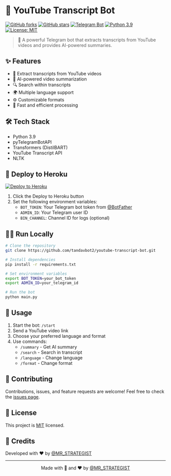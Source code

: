# 🎥 YouTube Transcript Bot

[![GitHub forks](https://img.shields.io/github/forks/tandavbot2/youtube-transcript-bot?style=social)](https://github.com/tandavbot2/youtube-transcript-bot/network)
[![GitHub stars](https://img.shields.io/github/stars/tandavbot2/youtube-transcript-bot?style=social)](https://github.com/YOUR_USERNAME/youtube-transcript-bot/stargazers)
[![Telegram Bot](https://img.shields.io/badge/Telegram-Bot-blue.svg?logo=telegram)](https://t.me/Zunn_41bot)
[![Python 3.9](https://img.shields.io/badge/Python-3.9-blue.svg)](https://www.python.org/downloads/)
[![License: MIT](https://img.shields.io/badge/License-MIT-yellow.svg)](https://opensource.org/licenses/MIT)

> 🚀 A powerful Telegram bot that extracts transcripts from YouTube videos and provides AI-powered summaries.

## ✨ Features

- 📝 Extract transcripts from YouTube videos
- 🤖 AI-powered video summarization
- 🔍 Search within transcripts
- 🌍 Multiple language support
- ⚙️ Customizable formats
- 💨 Fast and efficient processing

## 🛠 Tech Stack

- Python 3.9
- pyTelegramBotAPI
- Transformers (DistilBART)
- YouTube Transcript API
- NLTK

## 🚀 Deploy to Heroku

[![Deploy to Heroku](https://www.herokucdn.com/deploy/button.svg)](https://heroku.com/deploy)

1. Click the Deploy to Heroku button
2. Set the following environment variables:
   - `BOT_TOKEN`: Your Telegram bot token from [@BotFather](https://t.me/BotFather)
   - `ADMIN_ID`: Your Telegram user ID
   - `BIN_CHANNEL`: Channel ID for logs (optional)

## 🏃‍♂️ Run Locally

```bash
# Clone the repository
git clone https://github.com/tandavbot2/youtube-transcript-bot.git

# Install dependencies
pip install -r requirements.txt

# Set environment variables
export BOT_TOKEN=your_bot_token
export ADMIN_ID=your_telegram_id

# Run the bot
python main.py
```

## 📝 Usage

1. Start the bot: `/start`
2. Send a YouTube video link
3. Choose your preferred language and format
4. Use commands:
   - `/summary` - Get AI summary
   - `/search` - Search in transcript
   - `/language` - Change language
   - `/format` - Change format

## 🤝 Contributing

Contributions, issues, and feature requests are welcome! Feel free to check the [issues page](https://github.com/tandavbot2/youtube-transcript-bot/issues).

## 📜 License

This project is [MIT](https://opensource.org/licenses/MIT) licensed.

## 💖 Credits

Developed with ❤️ by [@MR_STRATEGIST](https://t.me/MR_STRATEGIST)

---
<p align="center">
  Made with 🤖 and ❤️ by <a href="https://t.me/MR_STRATEGIST">@MR_STRATEGIST</a>
</p> 